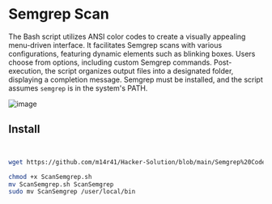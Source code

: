 # Semgrep Scan

The Bash script utilizes ANSI color codes to create a visually appealing menu-driven interface. It facilitates Semgrep scans with various configurations, featuring dynamic elements such as blinking boxes. Users choose from options, including custom Semgrep commands. Post-execution, the script organizes output files into a designated folder, displaying a completion message. Semgrep must be installed, and the script assumes `semgrep` is in the system's PATH.

![image](https://github.com/m14r41/Hacker-Solution/assets/95265573/7bb49aa9-3d40-4158-8974-c0ca19c95ba0)


## Install

```bash


wget https://github.com/m14r41/Hacker-Solution/blob/main/Semgrep%20Code%20Review%20Scan/ScanSemgrep.sh

chmod +x ScanSemgrep.sh
mv ScanSemgrep.sh ScanSemgrep
sudo mv ScanSemgrep /user/local/bin

```
